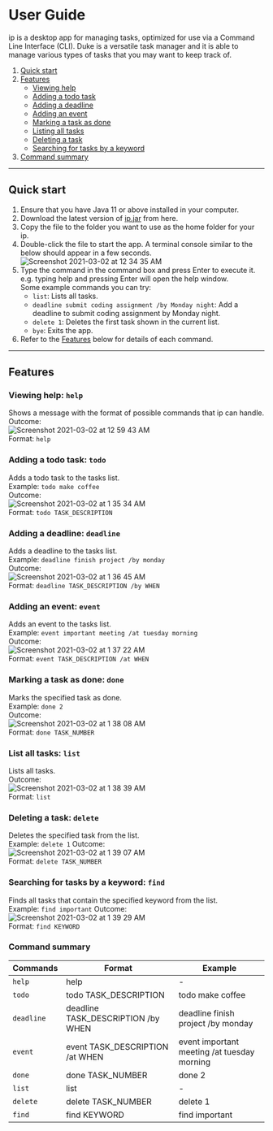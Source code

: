 # User Guide

ip is a desktop app for managing tasks, optimized for use via a Command Line Interface (CLI). Duke is a versatile task manager and it is able to manage various types of tasks that you may want to keep track of.

1. [Quick start](#quick-start)
2. [Features](#features)
   * [Viewing help](#viewing-help)
   * [Adding a todo task](#adding-a-todo-task)
   * [Adding a deadline](#addding-a-deadline)
   * [Adding an event](#addding-an-event)
   * [Marking a task as done](#marking-a-task-as-done)
   * [Listing all tasks](#listing-all-tasks)
   * [Deleting a task](#deleting-a-task)
   * [Searching for tasks by a keyword](#searching-for-tasks-by-a-keyword)
3. [Command summary](#command-summary)
---
## Quick start
1. Ensure that you have Java 11 or above installed in your computer.
2. Download the latest version of [ip.jar] from here.
3. Copy the file to the folder you want to use as the home folder for your ip.
4. Double-click the file to start the app. A terminal console similar to the below should appear in a few seconds.
   ![Screenshot 2021-03-02 at 12 34 35 AM](https://user-images.githubusercontent.com/60348727/109528031-4185eb00-7aef-11eb-9f0b-270c2e2cae8e.png)
5. Type the command in the command box and press Enter to execute it. e.g. typing help and pressing Enter will open the help window.  
   Some example commands you can try:
   * `list`: Lists all tasks.
   * `deadline submit coding assignment /by Monday night`: Add a deadline to submit coding assignment by Monday night.
   * `delete 1`: Deletes the first task shown in the current list.
   * `bye`: Exits the app.
6. Refer to the [Features](#features) below for details of each command.
---

## Features

### Viewing help: `help`
Shows a message with the format of possible commands that ip can handle.  
Outcome:  
![Screenshot 2021-03-02 at 12 59 43 AM](https://user-images.githubusercontent.com/60348727/109531210-9414d680-7af2-11eb-848b-f5f04c8bbd62.png)  
Format: `help`
### Adding a todo task: `todo`
Adds a todo task to the tasks list.   
Example: `todo make coffee`  
Outcome:  
![Screenshot 2021-03-02 at 1 35 34 AM](https://user-images.githubusercontent.com/60348727/109535483-96c5fa80-7af7-11eb-8623-2b3393f1c3c7.png)  
Format: `todo TASK_DESCRIPTION`

### Adding a deadline: `deadline`
Adds a deadline to the tasks list.  
Example: `deadline finish project /by monday`  
Outcome:  
![Screenshot 2021-03-02 at 1 36 45 AM](https://user-images.githubusercontent.com/60348727/109535636-c07f2180-7af7-11eb-839f-114d3efa6048.png)  
Format: `deadline TASK_DESCRIPTION /by WHEN`


### Adding an event: `event`
Adds an event to the tasks list.  
Example: `event important meeting /at tuesday morning`  
Outcome:  
![Screenshot 2021-03-02 at 1 37 22 AM](https://user-images.githubusercontent.com/60348727/109535714-d68ce200-7af7-11eb-9c11-a8c011dc8fa0.png)  
Format: `event TASK_DESCRIPTION /at WHEN`

### Marking a task as done: `done`
Marks the specified task as done.  
Example: `done 2`  
Outcome:  
![Screenshot 2021-03-02 at 1 38 08 AM](https://user-images.githubusercontent.com/60348727/109535818-f2908380-7af7-11eb-82db-d6b7c3f578bd.png)  
Format: `done TASK_NUMBER`


### List all tasks: `list`
Lists all tasks.  
Outcome:  
![Screenshot 2021-03-02 at 1 38 39 AM](https://user-images.githubusercontent.com/60348727/109535874-050abd00-7af8-11eb-99e6-2ee01e6afd58.png)  
Format: `list`

### Deleting a task: `delete`
Deletes the specified task from the list.  
Example: `delete 1`
Outcome:  
![Screenshot 2021-03-02 at 1 39 07 AM](https://user-images.githubusercontent.com/60348727/109535925-15bb3300-7af8-11eb-9e0b-0c0f101e7df3.png)  
Format: `delete TASK_NUMBER`

### Searching for tasks by a keyword: `find`
Finds all tasks that contain the specified keyword from the list.  
Example: `find important`
Outcome:  
![Screenshot 2021-03-02 at 1 39 29 AM](https://user-images.githubusercontent.com/60348727/109535980-22d82200-7af8-11eb-86f5-c1ce6485a7e5.png)  
Format: `find KEYWORD`

### Command summary
|  Commands  |               Format               |                    Example                  |
| ---------- |------------------------------------| --------------------------------------------|
| `help`     | help                               | -                                           |
| `todo`     | todo TASK_DESCRIPTION              | todo make coffee                            |
| `deadline` | deadline TASK_DESCRIPTION /by WHEN | deadline finish project /by monday          |
| `event`    | event TASK_DESCRIPTION /at WHEN    | event important meeting /at tuesday morning |
| `done`     | done TASK_NUMBER                   | done 2                                      |
| `list`     | list                               | -                                           |
| `delete`   | delete TASK_NUMBER                 | delete 1                                    |
| `find`     | find KEYWORD                       | find important                              |



[ip.jar]: https://github.com/Rizavur/ip/releases/tag/A-Jar
